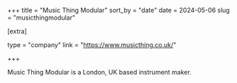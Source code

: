 +++
title = "Music Thing Modular"
sort_by = "date"
date = 2024-05-06
slug = "musicthingmodular"

[extra]

type = "company"
link = "https://www.musicthing.co.uk/"

+++

Music Thing Modular is a London, UK based instrument maker.
